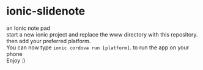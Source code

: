 # ionic-slidenote
an Ionic note pad</br>
start a new ionic project and replace the www directory with this repository.</br>
then add your preferred platform.<br/>
You can now type `ionic cordova run [platform]`. to run the app on your phone <br/>
Enjoy :)

